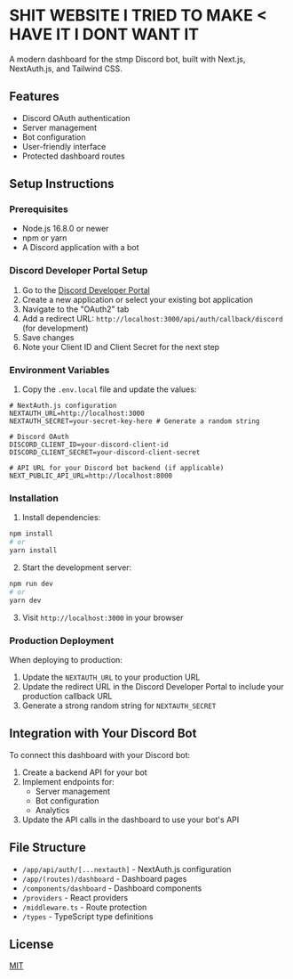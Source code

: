 # SHIT WEBSITE I TRIED TO MAKE < HAVE IT I DONT WANT IT

A modern dashboard for the stmp Discord bot, built with Next.js, NextAuth.js, and Tailwind CSS.

## Features

- Discord OAuth authentication
- Server management
- Bot configuration
- User-friendly interface
- Protected dashboard routes

## Setup Instructions

### Prerequisites

- Node.js 16.8.0 or newer
- npm or yarn
- A Discord application with a bot

### Discord Developer Portal Setup

1. Go to the [Discord Developer Portal](https://discord.com/developers/applications)
2. Create a new application or select your existing bot application
3. Navigate to the "OAuth2" tab
4. Add a redirect URL: `http://localhost:3000/api/auth/callback/discord` (for development)
5. Save changes
6. Note your Client ID and Client Secret for the next step

### Environment Variables

1. Copy the `.env.local` file and update the values:

```
# NextAuth.js configuration
NEXTAUTH_URL=http://localhost:3000
NEXTAUTH_SECRET=your-secret-key-here # Generate a random string

# Discord OAuth
DISCORD_CLIENT_ID=your-discord-client-id
DISCORD_CLIENT_SECRET=your-discord-client-secret

# API URL for your Discord bot backend (if applicable)
NEXT_PUBLIC_API_URL=http://localhost:8000
```

### Installation

1. Install dependencies:

```bash
npm install
# or
yarn install
```

2. Start the development server:

```bash
npm run dev
# or
yarn dev
```

3. Visit `http://localhost:3000` in your browser

### Production Deployment

When deploying to production:

1. Update the `NEXTAUTH_URL` to your production URL
2. Update the redirect URL in the Discord Developer Portal to include your production callback URL
3. Generate a strong random string for `NEXTAUTH_SECRET`

## Integration with Your Discord Bot

To connect this dashboard with your Discord bot:

1. Create a backend API for your bot
2. Implement endpoints for:
   - Server management
   - Bot configuration
   - Analytics
3. Update the API calls in the dashboard to use your bot's API

## File Structure

- `/app/api/auth/[...nextauth]` - NextAuth.js configuration
- `/app/(routes)/dashboard` - Dashboard pages
- `/components/dashboard` - Dashboard components
- `/providers` - React providers
- `/middleware.ts` - Route protection
- `/types` - TypeScript type definitions


## License

[MIT](LICENSE)


